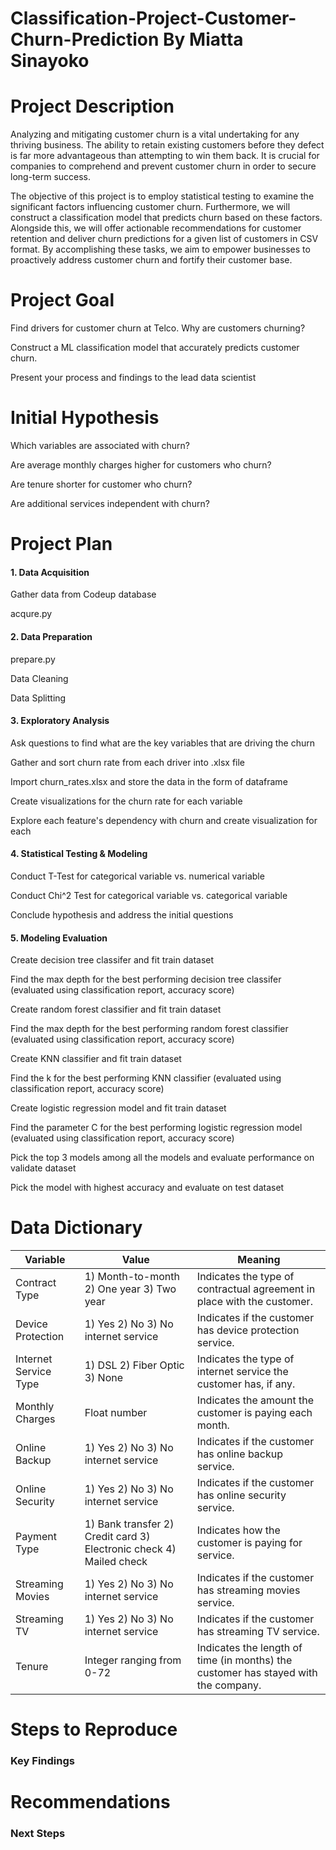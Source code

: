 # Classification-Project-Customer-Churn-Prediction By Miatta Sinayoko

# Project Description

 Analyzing and mitigating customer churn is a vital undertaking for any thriving business. The ability to retain existing customers before they defect is far more advantageous than attempting to win them back. It is crucial for companies to comprehend and prevent customer churn in order to secure long-term success.

The objective of this project is to employ statistical testing to examine the significant factors influencing customer churn. Furthermore, we will construct a classification model that predicts churn based on these factors. Alongside this, we will offer actionable recommendations for customer retention and deliver churn predictions for a given list of customers in CSV format. By accomplishing these tasks, we aim to empower businesses to proactively address customer churn and fortify their customer base.

# Project Goal
Find drivers for customer churn at Telco. Why are customers churning?

Construct a ML classification model that accurately predicts customer churn.

Present your process and findings to the lead data scientist



# Initial Hypothesis
Which variables are associated with churn?

Are average monthly charges higher for customers who churn?

Are tenure shorter for customer who churn?

Are additional services independent with churn?

# Project Plan 
#### 1. Data Acquisition

Gather data from Codeup database

acqure.py

#### 2. Data Preparation

prepare.py

Data Cleaning

Data Splitting

#### 3. Exploratory Analysis

Ask questions to find what are the key variables that are driving the churn

Gather and sort churn rate from each driver into .xlsx file

Import churn_rates.xlsx and store the data in the form of dataframe

Create visualizations for the churn rate for each variable

Explore each feature's dependency with churn and create visualization for each

#### 4. Statistical Testing & Modeling

Conduct T-Test for categorical variable vs. numerical variable

Conduct Chi^2 Test for categorical variable vs. categorical variable

Conclude hypothesis and address the initial questions

#### 5. Modeling Evaluation

Create decision tree classifer and fit train dataset

Find the max depth for the best performing decision tree classifer (evaluated using classification report, accuracy score)

Create random forest classifier and fit train dataset

Find the max depth for the best performing random forest classifier (evaluated using classification report, accuracy score)

Create KNN classifier and fit train dataset

Find the k for the best performing KNN classifier (evaluated using classification report, accuracy score)

Create logistic regression model and fit train dataset

Find the parameter C for the best performing logistic regression model (evaluated using classification report, accuracy score)

Pick the top 3 models among all the models and evaluate performance on validate dataset

Pick the model with highest accuracy and evaluate on test dataset


# Data Dictionary

| Variable | Value | Meaning |
|---|---|---|
| Contract Type | 1) Month-to-month 2) One year 3) Two year | Indicates the type of contractual agreement in place with the customer. |
| Device Protection | 1) Yes 2) No 3) No internet service | Indicates if the customer has device protection service. |
| Internet Service Type | 1) DSL 2) Fiber Optic 3) None | Indicates the type of internet service the customer has, if any. |
| Monthly Charges | Float number | Indicates the amount the customer is paying each month. |
| Online Backup | 1) Yes 2) No 3) No internet service | Indicates if the customer has online backup service. |
| Online Security | 1) Yes 2) No 3) No internet service | Indicates if the customer has online security service. |
| Payment Type | 1) Bank transfer 2) Credit card 3) Electronic check 4) Mailed check | Indicates how the customer is paying for service. |
| Streaming Movies | 1) Yes 2) No 3) No internet service | Indicates if the customer has streaming movies service. |
| Streaming TV | 1) Yes 2) No 3) No internet service | Indicates if the customer has streaming TV service. |
| Tenure | Integer ranging from 0-72 | Indicates the length of time (in months) the customer has stayed with the company. |



# Steps to Reproduce
 
 
### Key Findings


# Recommendations


### Next Steps
